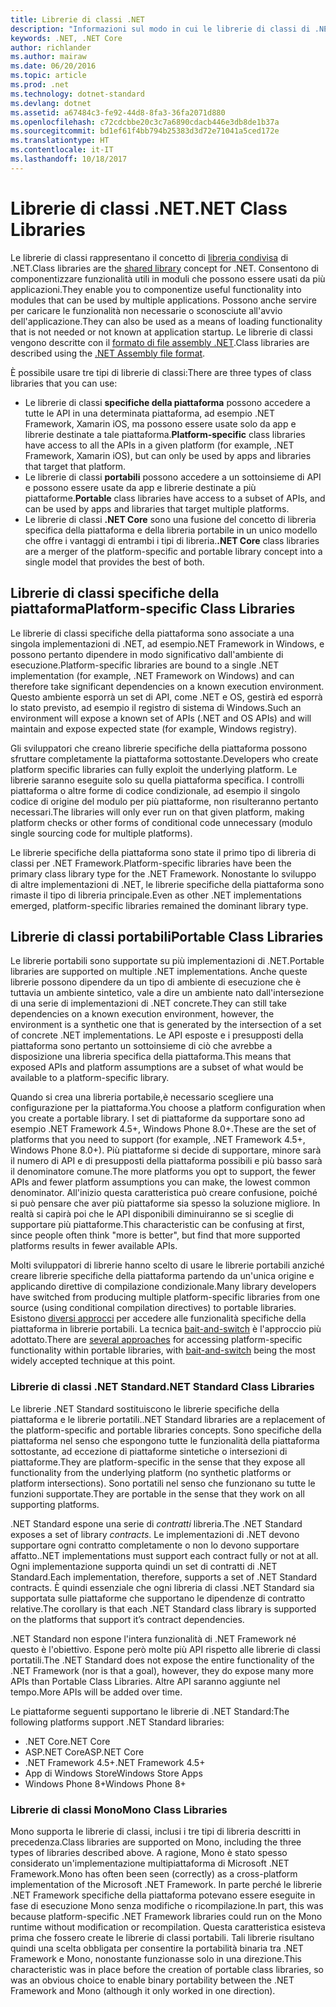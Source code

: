 ```yaml
---
title: Librerie di classi .NET
description: "Informazioni sul modo in cui le librerie di classi di .NET consentono di raggruppare funzionalità utili in moduli che possono essere usati da più applicazioni."
keywords: .NET, .NET Core
author: richlander
ms.author: mairaw
ms.date: 06/20/2016
ms.topic: article
ms.prod: .net
ms.technology: dotnet-standard
ms.devlang: dotnet
ms.assetid: a67484c3-fe92-44d8-8fa3-36fa2071d880
ms.openlocfilehash: c72cdcbbe20c3c7a6890cdacb446e3db8de1b37a
ms.sourcegitcommit: bd1ef61f4bb794b25383d3d72e71041a5ced172e
ms.translationtype: HT
ms.contentlocale: it-IT
ms.lasthandoff: 10/18/2017
---
```

# <a name="net-class-libraries"></a><span data-ttu-id="0f8e5-104">Librerie di classi .NET</span><span class="sxs-lookup"><span data-stu-id="0f8e5-104">.NET Class Libraries</span></span>

<span data-ttu-id="0f8e5-105">Le librerie di classi rappresentano il concetto di [libreria condivisa](http://en.wikipedia.org/wiki/Library_%28computing%29#Shared_libraries) di .NET.</span><span class="sxs-lookup"><span data-stu-id="0f8e5-105">Class libraries are the [shared library](http://en.wikipedia.org/wiki/Library_%28computing%29#Shared_libraries) concept for .NET.</span></span> <span data-ttu-id="0f8e5-106">Consentono di componentizzare funzionalità utili in moduli che possono essere usati da più applicazioni.</span><span class="sxs-lookup"><span data-stu-id="0f8e5-106">They enable you to componentize useful functionality into modules that can be used by multiple applications.</span></span> <span data-ttu-id="0f8e5-107">Possono anche servire per caricare le funzionalità non necessarie o sconosciute all'avvio dell'applicazione.</span><span class="sxs-lookup"><span data-stu-id="0f8e5-107">They can also be used as a means of loading functionality that is not needed or not known at application startup.</span></span> <span data-ttu-id="0f8e5-108">Le librerie di classi vengono descritte con il [formato di file assembly .NET](assembly-format.md).</span><span class="sxs-lookup"><span data-stu-id="0f8e5-108">Class libraries are described using the [.NET Assembly file format](assembly-format.md).</span></span>

<span data-ttu-id="0f8e5-109">È possibile usare tre tipi di librerie di classi:</span><span class="sxs-lookup"><span data-stu-id="0f8e5-109">There are three types of class libraries that you can use:</span></span>

*   <span data-ttu-id="0f8e5-110">Le librerie di classi **specifiche della piattaforma**  possono accedere a tutte le API in una determinata piattaforma, ad esempio .NET Framework, Xamarin iOS, ma possono essere usate solo da app e librerie destinate a tale piattaforma.</span><span class="sxs-lookup"><span data-stu-id="0f8e5-110">**Platform-specific** class libraries have access to all the APIs in a given platform (for example, .NET Framework, Xamarin iOS), but can only be used by apps and libraries that target that platform.</span></span>
*   <span data-ttu-id="0f8e5-111">Le librerie di classi **portabili** possono accedere a un sottoinsieme di API e possono essere usate da app e librerie destinate a più piattaforme.</span><span class="sxs-lookup"><span data-stu-id="0f8e5-111">**Portable** class libraries have access to a subset of APIs, and can be used by apps and libraries that target multiple platforms.</span></span>
*   <span data-ttu-id="0f8e5-112">Le librerie di classi **.NET Core** sono una fusione del concetto di libreria specifica della piattaforma e della libreria portabile in un unico modello che offre i vantaggi di entrambi i tipi di libreria.</span><span class="sxs-lookup"><span data-stu-id="0f8e5-112">**.NET Core** class libraries are a merger of the platform-specific and portable library concept into a single model that provides the best of both.</span></span>

## <a name="platform-specific-class-libraries"></a><span data-ttu-id="0f8e5-113">Librerie di classi specifiche della piattaforma</span><span class="sxs-lookup"><span data-stu-id="0f8e5-113">Platform-specific Class Libraries</span></span>

<span data-ttu-id="0f8e5-114">Le librerie di classi specifiche della piattaforma sono associate a una singola implementazioni di .NET, ad esempio.NET Framework in Windows, e possono pertanto dipendere in modo significativo dall'ambiente di esecuzione.</span><span class="sxs-lookup"><span data-stu-id="0f8e5-114">Platform-specific libraries are bound to a single .NET implementation (for example, .NET Framework on Windows) and can therefore take significant dependencies on a known execution environment.</span></span> <span data-ttu-id="0f8e5-115">Questo ambiente esporrà un set di API, come .NET e OS, gestirà ed esporrà lo stato previsto, ad esempio il registro di sistema di Windows.</span><span class="sxs-lookup"><span data-stu-id="0f8e5-115">Such an environment will expose a known set of APIs (.NET and OS APIs) and will maintain and expose expected state (for example, Windows registry).</span></span>

<span data-ttu-id="0f8e5-116">Gli sviluppatori che creano librerie specifiche della piattaforma possono sfruttare completamente la piattaforma sottostante.</span><span class="sxs-lookup"><span data-stu-id="0f8e5-116">Developers who create platform specific libraries can fully exploit the underlying platform.</span></span> <span data-ttu-id="0f8e5-117">Le librerie saranno eseguite solo su quella piattaforma specifica. I controlli piattaforma o altre forme di codice condizionale, ad esempio il singolo codice di origine del modulo per più piattaforme, non risulteranno pertanto necessari.</span><span class="sxs-lookup"><span data-stu-id="0f8e5-117">The libraries will only ever run on that given platform, making platform checks or other forms of conditional code unnecessary (modulo single sourcing code for multiple platforms).</span></span>

<span data-ttu-id="0f8e5-118">Le librerie specifiche della piattaforma sono state il primo tipo di libreria di classi per .NET Framework.</span><span class="sxs-lookup"><span data-stu-id="0f8e5-118">Platform-specific libraries have been the primary class library type for the .NET Framework.</span></span> <span data-ttu-id="0f8e5-119">Nonostante lo sviluppo di altre implementazioni di .NET, le librerie specifiche della piattaforma sono rimaste il tipo di libreria principale.</span><span class="sxs-lookup"><span data-stu-id="0f8e5-119">Even as other .NET implementations emerged, platform-specific libraries remained the dominant library type.</span></span>

## <a name="portable-class-libraries"></a><span data-ttu-id="0f8e5-120">Librerie di classi portabili</span><span class="sxs-lookup"><span data-stu-id="0f8e5-120">Portable Class Libraries</span></span>

<span data-ttu-id="0f8e5-121">Le librerie portabili sono supportate su più implementazioni di .NET.</span><span class="sxs-lookup"><span data-stu-id="0f8e5-121">Portable libraries are supported on multiple .NET implementations.</span></span> <span data-ttu-id="0f8e5-122">Anche queste librerie possono dipendere da un tipo di ambiente di esecuzione che è tuttavia un ambiente sintetico, vale a dire un ambiente nato dall'intersezione di una serie di implementazioni di .NET concrete.</span><span class="sxs-lookup"><span data-stu-id="0f8e5-122">They can still take dependencies on a known execution environment, however, the environment is a synthetic one that is generated by the intersection of a set of concrete .NET implementations.</span></span> <span data-ttu-id="0f8e5-123">Le API esposte e i presupposti della piattaforma sono pertanto un sottoinsieme di ciò che avrebbe a disposizione una libreria specifica della piattaforma.</span><span class="sxs-lookup"><span data-stu-id="0f8e5-123">This means that exposed APIs and platform assumptions are a subset of what would be available to a platform-specific library.</span></span>

<span data-ttu-id="0f8e5-124">Quando si crea una libreria portabile,è necessario scegliere una configurazione per la piattaforma.</span><span class="sxs-lookup"><span data-stu-id="0f8e5-124">You choose a platform configuration when you create a portable library.</span></span> <span data-ttu-id="0f8e5-125">I set di piattaforme da supportare sono ad esempio .NET Framework 4.5+, Windows Phone 8.0+.</span><span class="sxs-lookup"><span data-stu-id="0f8e5-125">These are the set of platforms that you need to support (for example, .NET Framework 4.5+, Windows Phone 8.0+).</span></span> <span data-ttu-id="0f8e5-126">Più piattaforme si decide di supportare, minore sarà il numero di API e di presupposti della piattaforma possibili e più basso sarà il denominatore comune.</span><span class="sxs-lookup"><span data-stu-id="0f8e5-126">The more platforms you opt to support, the fewer APIs and fewer platform assumptions you can make, the lowest common denominator.</span></span> <span data-ttu-id="0f8e5-127">All'inizio questa caratteristica può creare confusione, poiché si può pensare che aver più piattaforme sia spesso la soluzione migliore. In realtà si capirà poi che le API disponibili diminuiranno se si sceglie di supportare più piattaforme.</span><span class="sxs-lookup"><span data-stu-id="0f8e5-127">This characteristic can be confusing at first, since people often think "more is better", but find that more supported platforms results in fewer available APIs.</span></span>

<span data-ttu-id="0f8e5-128">Molti sviluppatori di librerie hanno scelto di usare le librerie portabili anziché creare librerie specifiche della piattaforma partendo da un'unica origine e applicando direttive di compilazione condizionale.</span><span class="sxs-lookup"><span data-stu-id="0f8e5-128">Many library developers have switched from producing multiple platform-specific libraries from one source (using conditional compilation directives) to portable libraries.</span></span> <span data-ttu-id="0f8e5-129">Esistono [diversi approcci](http://blog.stephencleary.com/2012/11/portable-class-library-enlightenment.html) per accedere alle funzionalità specifiche della piattaforma in librerie portabili. La tecnica [bait-and-switch](http://log.paulbetts.org/the-bait-and-switch-pcl-trick/) è l'approccio più adottato.</span><span class="sxs-lookup"><span data-stu-id="0f8e5-129">There are [several approaches](http://blog.stephencleary.com/2012/11/portable-class-library-enlightenment.html) for accessing platform-specific functionality within portable libraries, with [bait-and-switch](http://log.paulbetts.org/the-bait-and-switch-pcl-trick/) being the most widely accepted technique at this point.</span></span>

### <a name="net-standard-class-libraries"></a><span data-ttu-id="0f8e5-130">Librerie di classi .NET Standard</span><span class="sxs-lookup"><span data-stu-id="0f8e5-130">.NET Standard Class Libraries</span></span>

<span data-ttu-id="0f8e5-131">Le librerie .NET Standard sostituiscono le librerie specifiche della piattaforma e le librerie portatili.</span><span class="sxs-lookup"><span data-stu-id="0f8e5-131">.NET Standard libraries are a replacement of the platform-specific and portable libraries concepts.</span></span> <span data-ttu-id="0f8e5-132">Sono specifiche della piattaforma nel senso che espongono tutte le funzionalità della piattaforma sottostante, ad eccezione di piattaforme sintetiche o intersezioni di piattaforme.</span><span class="sxs-lookup"><span data-stu-id="0f8e5-132">They are platform-specific in the sense that they expose all functionality from the underlying platform (no synthetic platforms or platform intersections).</span></span> <span data-ttu-id="0f8e5-133">Sono portatili nel senso che funzionano su tutte le funzioni supportate.</span><span class="sxs-lookup"><span data-stu-id="0f8e5-133">They are portable in the sense that they work on all supporting platforms.</span></span>

<span data-ttu-id="0f8e5-134">.NET Standard espone una serie di _contratti_ libreria.</span><span class="sxs-lookup"><span data-stu-id="0f8e5-134">The .NET Standard exposes a set of library _contracts_.</span></span> <span data-ttu-id="0f8e5-135">Le implementazioni di .NET devono supportare ogni contratto completamente o non lo devono supportare affatto.</span><span class="sxs-lookup"><span data-stu-id="0f8e5-135">.NET implementations must support each contract fully or not at all.</span></span> <span data-ttu-id="0f8e5-136">Ogni implementazione supporta quindi un set di contratti di .NET Standard.</span><span class="sxs-lookup"><span data-stu-id="0f8e5-136">Each implementation, therefore, supports a set of .NET Standard contracts.</span></span> <span data-ttu-id="0f8e5-137">È quindi essenziale che ogni libreria di classi .NET Standard sia supportata sulle piattaforme che supportano le dipendenze di contratto relative.</span><span class="sxs-lookup"><span data-stu-id="0f8e5-137">The corollary is that each .NET Standard class library is supported on the platforms that support it’s contract dependencies.</span></span>

<span data-ttu-id="0f8e5-138">.NET Standard non espone l'intera funzionalità di .NET Framework né questo è l'obiettivo. Espone però molte più API rispetto alle librerie di classi portatili.</span><span class="sxs-lookup"><span data-stu-id="0f8e5-138">The .NET Standard does not expose the entire functionality of the .NET Framework (nor is that a goal), however, they do expose many more APIs than Portable Class Libraries.</span></span> <span data-ttu-id="0f8e5-139">Altre API saranno aggiunte nel tempo.</span><span class="sxs-lookup"><span data-stu-id="0f8e5-139">More APIs will be added over time.</span></span>

<span data-ttu-id="0f8e5-140">Le piattaforme seguenti supportano le librerie di .NET Standard:</span><span class="sxs-lookup"><span data-stu-id="0f8e5-140">The following platforms support .NET Standard libraries:</span></span>

*   <span data-ttu-id="0f8e5-141">.NET Core</span><span class="sxs-lookup"><span data-stu-id="0f8e5-141">.NET Core</span></span>
*   <span data-ttu-id="0f8e5-142">ASP.NET Core</span><span class="sxs-lookup"><span data-stu-id="0f8e5-142">ASP.NET Core</span></span>
*   <span data-ttu-id="0f8e5-143">.NET Framework 4.5+</span><span class="sxs-lookup"><span data-stu-id="0f8e5-143">.NET Framework 4.5+</span></span>
*   <span data-ttu-id="0f8e5-144">App di Windows Store</span><span class="sxs-lookup"><span data-stu-id="0f8e5-144">Windows Store Apps</span></span>
*   <span data-ttu-id="0f8e5-145">Windows Phone 8+</span><span class="sxs-lookup"><span data-stu-id="0f8e5-145">Windows Phone 8+</span></span>

### <a name="mono-class-libraries"></a><span data-ttu-id="0f8e5-146">Librerie di classi Mono</span><span class="sxs-lookup"><span data-stu-id="0f8e5-146">Mono Class Libraries</span></span>

<span data-ttu-id="0f8e5-147">Mono supporta le librerie di classi, inclusi i tre tipi di libreria descritti in precedenza.</span><span class="sxs-lookup"><span data-stu-id="0f8e5-147">Class libraries are supported on Mono, including the three types of libraries described above.</span></span> <span data-ttu-id="0f8e5-148">A ragione, Mono è stato spesso considerato un'implementazione multipiattaforma di Microsoft .NET Framework.</span><span class="sxs-lookup"><span data-stu-id="0f8e5-148">Mono has often been seen (correctly) as a cross-platform implementation of the Microsoft .NET Framework.</span></span> <span data-ttu-id="0f8e5-149">In parte perché le librerie .NET Framework specifiche della piattaforma potevano essere eseguite in fase di esecuzione Mono senza modifiche o ricompilazione.</span><span class="sxs-lookup"><span data-stu-id="0f8e5-149">In part, this was because platform-specific .NET Framework libraries could run on the Mono runtime without modification or recompilation.</span></span> <span data-ttu-id="0f8e5-150">Questa caratteristica esisteva prima che fossero create le librerie di classi portabili. Tali librerie risultano quindi una scelta obbligata per consentire la portabilità binaria tra .NET Framework e Mono, nonostante funzionasse solo in una direzione.</span><span class="sxs-lookup"><span data-stu-id="0f8e5-150">This characteristic was in place before the creation of portable class libraries, so was an obvious choice to enable binary portability between the .NET Framework and Mono (although it only worked in one direction).</span></span>
